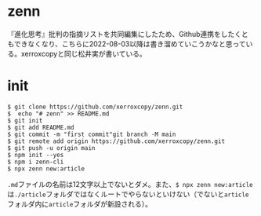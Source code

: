 # zenn

『進化思考』批判の指摘リストを共同編集にしたため、Github連携をしたくともできなくなり、こちらに2022-08-03以降は書き溜めていこうかなと思っている。xerroxcopyと同じ松井実が書いている。

# init

```
$ git clone https://github.com/xerroxcopy/zenn.git
$  echo "# zenn" >> README.md
$ git init
$ git add README.md
$ git commit -m "first commit"git branch -M main
$ git remote add origin https://github.com/xerroxcopy/zenn.git
$ git push -u origin main
$ npm init --yes
$ npm i zenn-cli
$ npx zenn new:article
```

`.md`ファイルの名前は12文字以上でないとダメ。また、`$ npx zenn new:article`は`./article`フォルダではなくルートでやらないといけない（でないと`article`フォルダ内に`article`フォルダが新設される）。